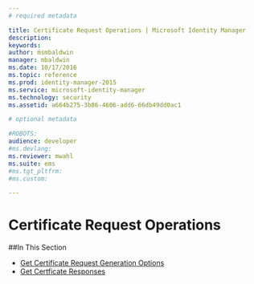```yaml
---
# required metadata

title: Certificate Request Operations | Microsoft Identity Manager
description:
keywords:
author: msmbaldwin
manager: mbaldwin
ms.date: 10/17/2016
ms.topic: reference
ms.prod: identity-manager-2015
ms.service: microsoft-identity-manager
ms.technology: security
ms.assetid: a664b275-3b86-4606-add6-66db49dd0ac1

# optional metadata

#ROBOTS:
audience: developer
#ms.devlang:
ms.reviewer: mwahl
ms.suite: ems
#ms.tgt_pltfrm:
#ms.custom:

---
```


# Certificate Request Operations

##In This Section

- [Get Certificate Request Generation Options](get-certificate-request-generation-options.md)
- [Get Certficate Responses](get-certificate-responses.md)
